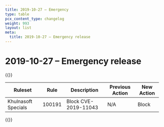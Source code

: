 ```yaml
---
title: 2019-10-27 – Emergency
type: table
pcx_content_type: changelog
weight: 993
layout: list
meta:
  title: 2019-10-27 – Emergency release
---
```


# 2019-10-27 – Emergency release

{{<table-wrap>}}
<table style="width: 100%">
  <thead>
    <tr>
      <th>Ruleset</th>
      <th>Rule</th>
      <th>Description</th>
      <th>Previous Action</th>
      <th>New Action</th>
    </tr>
  </thead>
  <tbody>
    <tr>
      <td>Khulnasoft Specials</td>
      <td>100191</td>
      <td>Block CVE-2019-11043</td>
      <td>N/A</td>
      <td>Block</td>
    </tr>
  </tbody>
</table>
{{</table-wrap>}}
